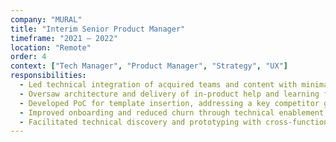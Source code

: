 ```yaml
---
company: "MURAL"
title: "Interim Senior Product Manager"
timeframe: "2021 – 2022"
location: "Remote"
order: 4
context: ["Tech Manager", "Product Manager", "Strategy", "UX"]
responsibilities:
  - Led technical integration of acquired teams and content with minimal disruption.
  - Oversaw architecture and delivery of in-product help and learning features.
  - Developed PoC for template insertion, addressing a key competitor gap.
  - Improved onboarding and reduced churn through technical enablement.
  - Facilitated technical discovery and prototyping with cross-functional teams.
---
```

